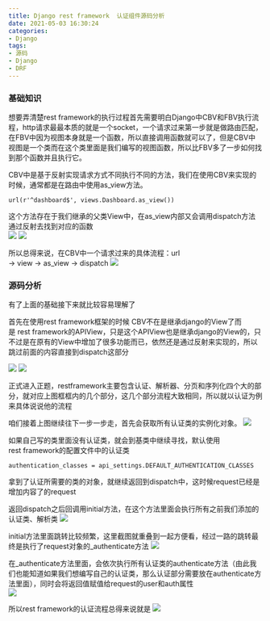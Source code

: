 ```yaml
---
title: Django rest framework  认证组件源码分析
date: 2021-05-03 16:30:24
categories: 
- Django
tags:
- 源码
- Django
- DRF
---
```

### 基础知识

想要弄清楚rest framework的执行过程首先需要明白Django中CBV和FBV执行流程，http请求最最本质的就是一个socket，一个请求过来第一步就是做路由匹配，在FBV中因为视图本身就是一个函数，所以直接调用函数就可以了，但是CBV中视图是一个类而在这个类里面是我们编写的视图函数，所以比FBV多了一步如何找到那个函数并且执行它。

CBV中是基于反射实现请求方式不同执行不同的方法，我们在使用CBV来实现的时候，通常都是在路由中使用as_view方法。<br />
```
url(r'^dashboard$', views.Dashboard.as_view())
```

这个方法存在于我们继承的父类View中，在as_view内部又会调用dispatch方法通过反射去找到对应的函数<br />
![](1.png)
![](2.png)

所以总得来说，在CBV中一个请求过来的具体流程：url  → view → as_view → dispatch
![](3.png)

### 源码分析

有了上面的基础接下来就比较容易理解了

首先在使用rest framework框架的时候 CBV不在是继承django的View了而是 rest framework的APIView，只是这个APIView也是继承django的View的，只不过是在原有的View中增加了很多功能而已，依然还是通过反射来实现的，所以跳过前面的内容直接到dispatch这部分

![](4.png)
![](5.png)

正式进入正题，restframework主要包含认证、解析器、分页和序列化四个大的部分，就对应上图框框内的几个部分，这几个部分流程大致相同，所以就以认证为例来具体说说他的流程

咱们接着上图继续往下一步一步走，首先会获取所有认证类的实例化对象。
![](6.png)

如果自己写的类里面没有认证类，就会到基类中继续寻找，默认使用rest framework的配置文件中的认证类
```
authentication_classes = api_settings.DEFAULT_AUTHENTICATION_CLASSES
```
拿到了认证所需要的类的对象，就继续返回到dispatch中，这时候request已经是增加内容了的request

返回dispatch之后回调用initial方法，在这个方法里面会执行所有之前我们添加的认证类、解析类
![](7.png)

initial方法里面跳转比较频繁，这里截图就重叠到一起方便看，经过一路的跳转最终是执行了request对象的_authenticate方法
![](8.png)

在_authenticate方法里面，会依次执行所有认证类的authenticate方法（由此我们也能知道如果我们想编写自己的认证类，那么认证部分需要放在authenticate方法里面），同时会将返回值赋值给request的user和auth属性<br />
![](9.png)

所以rest framework的认证流程总得来说就是
![](10.png)